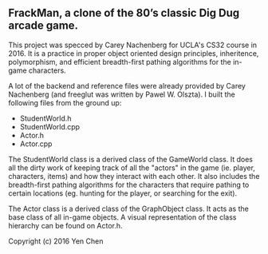 FrackMan, a clone of the 80’s classic Dig Dug arcade game.
---------------------------------------------------------------------------
This project was specced by Carey Nachenberg for UCLA's CS32 course in 2016. It is a practice in proper object oriented design principles, inheritence, polymorphism, and efficient breadth-first pathing algorithms for the in-game characters.

A lot of the backend and reference files were already provided by Carey Nachenberg (and freeglut was written by Pawel W. Olszta). I built the following files from the ground up:
- StudentWorld.h
- StudentWorld.cpp
- Actor.h
- Actor.cpp

The StudentWorld class is a derived class of the GameWorld class. It does all the dirty work of keeping track of all the "actors" in the game (ie. player, characters, items) and how they interact with each other. It also includes the breadth-first pathing algorithms for the characters that require pathing to certain locations (eg. hunting for the player, or searching for the exit).

The Actor class is a derived class of the GraphObject class. It acts as the base class of all in-game objects. A visual representation of the class hierarchy can be found on Actor.h.

Copyright (c) 2016 Yen Chen
